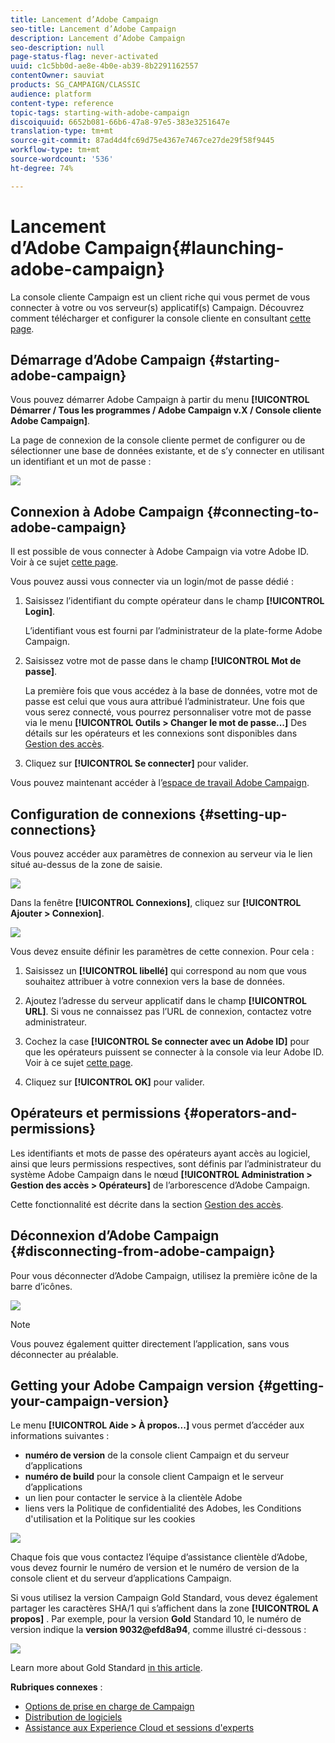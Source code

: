 ```yaml
---
title: Lancement d’Adobe Campaign
seo-title: Lancement d’Adobe Campaign
description: Lancement d’Adobe Campaign
seo-description: null
page-status-flag: never-activated
uuid: c1c5bb0d-ae8e-4b0e-ab39-8b2291162557
contentOwner: sauviat
products: SG_CAMPAIGN/CLASSIC
audience: platform
content-type: reference
topic-tags: starting-with-adobe-campaign
discoiquuid: 6652b081-66b6-47a8-97e5-383e3251647e
translation-type: tm+mt
source-git-commit: 87ad4d4fc69d75e4367e7467ce27de29f58f9445
workflow-type: tm+mt
source-wordcount: '536'
ht-degree: 74%

---
```



# Lancement d’Adobe Campaign{#launching-adobe-campaign}

La console cliente Campaign est un client riche qui vous permet de vous connecter à votre ou vos serveur(s) applicatif(s) Campaign. Découvrez comment télécharger et configurer la console cliente en consultant [cette page](../../installation/using/installing-the-client-console.md).

## Démarrage d’Adobe Campaign {#starting-adobe-campaign}

Vous pouvez démarrer Adobe Campaign à partir du menu **[!UICONTROL Démarrer / Tous les programmes / Adobe Campaign v.X / Console cliente Adobe Campaign]**.

La page de connexion de la console cliente permet de configurer ou de sélectionner une base de données existante, et de s’y connecter en utilisant un identifiant et un mot de passe :

![](assets/s_ncs_user_login.png)

## Connexion à Adobe Campaign {#connecting-to-adobe-campaign}

Il est possible de vous connecter à Adobe Campaign via votre Adobe ID. Voir à ce sujet [cette page](../../integrations/using/about-adobe-id.md).

Vous pouvez aussi vous connecter via un login/mot de passe dédié :

1. Saisissez l’identifiant du compte opérateur dans le champ **[!UICONTROL Login]**.

   L’identifiant vous est fourni par l’administrateur de la plate-forme Adobe Campaign.

1. Saisissez votre mot de passe dans le champ **[!UICONTROL Mot de passe]**.

   La première fois que vous accédez à la base de données, votre mot de passe est celui que vous aura attribué l’administrateur. Une fois que vous serez connecté, vous pourrez personnaliser votre mot de passe via le menu **[!UICONTROL Outils > Changer le mot de passe...]** Des détails sur les opérateurs et les connexions sont disponibles dans [Gestion des accès](../../platform/using/access-management.md).

1. Cliquez sur **[!UICONTROL Se connecter]** pour valider.

Vous pouvez maintenant accéder à l’[espace de travail Adobe Campaign](../../platform/using/adobe-campaign-workspace.md).

## Configuration de connexions {#setting-up-connections}

Vous pouvez accéder aux paramètres de connexion au serveur via le lien situé au-dessus de la zone de saisie.

![](assets/s_ncs_user_connections_management.png)

Dans la fenêtre **[!UICONTROL Connexions]**, cliquez sur **[!UICONTROL Ajouter > Connexion]**.

![](assets/s_ncs_user_add_connexion.png)

Vous devez ensuite définir les paramètres de cette connexion. Pour cela :

1. Saisissez un **[!UICONTROL libellé]** qui correspond au nom que vous souhaitez attribuer à votre connexion vers la base de données.

1. Ajoutez l’adresse du serveur applicatif dans le champ **[!UICONTROL URL]**. Si vous ne connaissez pas l’URL de connexion, contactez votre administrateur.

1. Cochez la case **[!UICONTROL Se connecter avec un Adobe ID]** pour que les opérateurs puissent se connecter à la console via leur Adobe ID. Voir à ce sujet [cette page](../../integrations/using/about-adobe-id.md).

1. Cliquez sur **[!UICONTROL OK]** pour valider.

## Opérateurs et permissions {#operators-and-permissions}

Les identifiants et mots de passe des opérateurs ayant accès au logiciel, ainsi que leurs permissions respectives, sont définis par l’administrateur du système Adobe Campaign dans le nœud **[!UICONTROL Administration > Gestion des accès > Opérateurs]** de l’arborescence d’Adobe Campaign.

Cette fonctionnalité est décrite dans la section [Gestion des accès](../../platform/using/access-management.md).

## Déconnexion d’Adobe Campaign {#disconnecting-from-adobe-campaign}

Pour vous déconnecter d’Adobe Campaign, utilisez la première icône de la barre d’icônes.

![](assets/s_ncs_user_deconnexion.png)

>[!NOTE]
>
>Vous pouvez également quitter directement l’application, sans vous déconnecter au préalable.

## Getting your Adobe Campaign version {#getting-your-campaign-version}

Le menu **[!UICONTROL Aide > À propos...]** vous permet d’accéder aux informations suivantes :

* **numéro de version** de la console client Campaign et du serveur d’applications
* **numéro de build** pour la console client Campaign et le serveur d’applications
* un lien pour contacter le service à la clientèle Adobe
* liens vers la Politique de confidentialité des Adobes, les Conditions d&#39;utilisation et la Politique sur les cookies

![](assets/about-acc.png)

Chaque fois que vous contactez l’équipe d’assistance clientèle d’Adobe, vous devez fournir le numéro de version et le numéro de version de la console client et du serveur d’applications Campaign.

Si vous utilisez la version [](../../rn/using/gold-standard.md)Campaign Gold Standard, vous devez également partager les caractères SHA/1 qui s’affichent dans la zone **[!UICONTROL A propos]** . Par exemple, pour la version **Gold** Standard 10, le numéro de version indique la **version 9032@efd8a94**, comme illustré ci-dessous :

![](assets/about-acc-gs.png)

Learn more about Gold Standard [in this article](https://helpx.adobe.com/fr/campaign/kb/gold-standard.html).

**Rubriques connexes** :

* [Options de prise en charge de Campaign](https://helpx.adobe.com/fr/campaign/kb/ac-support.html#acc-support)
* [Distribution de logiciels](https://docs.adobe.com/content/help/fr-FR/experience-cloud/software-distribution/home.html)
* [Assistance aux Experience Cloud et sessions d&#39;experts](https://helpx.adobe.com/enterprise/admin-guide.html/enterprise/using/support-for-experience-cloud.ug.html)
